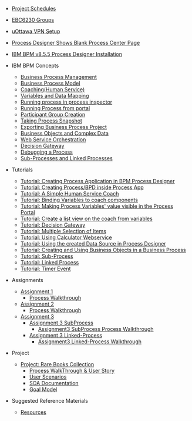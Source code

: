   * [Project Schedules](projectSchedules.md)
  * [EBC6230 Groups](EBC6230_Users_names.md)
  * [uOttawa VPN Setup](uOttawa_VPN_SetUp.md)
  * [Process Designer Shows Blank Process Center Page](BlankScreen.md)
  * [IBM BPM v8.5.5 Process Designer Installation](IBM_BPM_855.md)



  * IBM BPM Concepts
    * [Business Process Management](Introduction_to_Business_Process_Management.md)
    * [Business Process Model](BusinessProcessModel.md)
    * [Coaching(Human Service)](Coaching_HumanService.md)
    * [Variables and Data Mapping](Variables_BindingVariables_DataMapping.md)
    * [Running process in process inspector](Inspector_View.md)
    * [Running Process from portal](RunningProcessFromPortal.md)
    * [Participant Group Creation](CreatingParticipatingGroup.md)
    * [Taking Process Snapshot](Snapshot.md)
    * [Exporting Business Process Project](ExportingProcessApp.md)
    * [Business Objects and Complex Data](BusinessObjects_ComplexData.md)
    * [Web Service Orchestration](WebServiceOrchestration.md)
    * [Decision Gateway](DecisionGateway.md)
    * [Debugging a Process](DebuggingProcess.md)
    * [Sub-Processes and Linked Processes](SubProcess_LinkedProcess.md)



  * Tutorials
    * [Tutorial: Creating Process Application in BPM Process Designer](Creating_Process_App.md)
    * [Tutorial: Creating Process/BPD inside Process App](creatingProcessApp.md)
    * [Tutorial: A Simple Human Service Coach](SimpleCoach.md)
    * [Tutorial: Binding Variables to coach components](VariableBinding.md)
    * [Tutorial: Making Process Variables' value visible in the Process Portal](ProcessVariablesVisibleInPortal.md)
    * [Tutorial: Create a list view on the coach from variables](ListView.md)
    * [Tutorial: Decision Gateway](Tutorial_DecisionGateway.md)
    * [Tutorial: Multiple Selection of Items](SingleAndMultiSelect.md)
    * [Tutorial: Using Calculator Webservice](WebServiceIntegration.md)
    * [Tutorial: Using the created Data Source in Process Designer](Using_DataSource_In_IBM_BPM_Process_Designer.md)
    * [Tutorial: Creating and Using Business Objects in a Business Process](TutorialBusinessObject.md)
    * [Tutorial: Sub-Process](TutorialSubprocesses.md)
    * [Tutorial: Linked Process](TutorialLinkedProcess.md)
    * [Tutorial: Timer Event](TimerEvent.md)



  * Assignments
    * [Assignment 1](assignment1.md)
      * [Process Walkthrough](assignment1_Processwalkthrough.md)
    * [Assignment 2](assignment2.md)
      * [Process Walkthrough](assignment2_processwalkthrough.md)
    * [Assignment 3](assignment3.md)
      * [Assignment 3 SubProcess](assignment3_SubProcess.md)
        * [Assignment3 SubProcess Process Walkthrough](assignment3_subprocess_processwalkthrough.md)
      * [Assignment 3 Linked-Process](assignment3_LinkedProcess.md)
        * [Assignment3 Linked-Process Walkthrough](assignment3_linkedProcess_processwalkthrough.md)



  * Project
    * [Project: Rare Books Collection](Project_RareBooksCollection.md)
      * [Process WalkThrough & User Story](RareBooksCollectionProcessWalkthrough.md)
      * [User Scenarios](ProjectUserScenarios.md)
      * [SOA Documentation](ProjectSOSServices1.md)
      * [Goal Model](goalModel1.md)



  * Suggested Reference Materials
    * [Resources](Resources.md)


